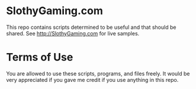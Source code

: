# SlothyGaming.com
This repo contains scripts determined to be useful and that should be shared.  See http://SlothyGaming.com for live samples.
# Terms of Use
You are allowed to use these scripts, programs, and files freely.  It would be very appreciated if you gave me credit if you use anything in this repo.
